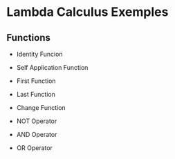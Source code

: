 # Lambda Calculus Exemples


## Functions
- Identity Funcion
- Self Application Function
- First Function
- Last Function
- Change Function

- NOT Operator
- AND Operator
- OR Operator